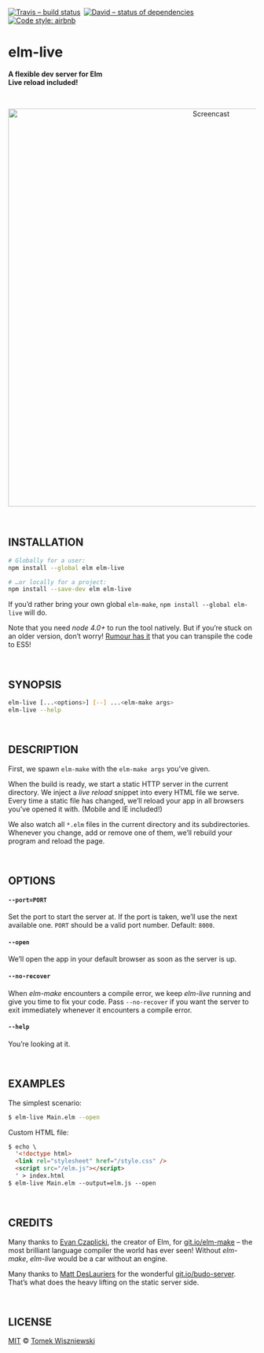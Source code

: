 [![Travis – build status
](https://img.shields.io/travis/tomekwi/elm-live/master.svg?style=flat-square
)](https://travis-ci.org/tomekwi/elm-live
) [![David – status of dependencies
](https://img.shields.io/david/tomekwi/elm-live.svg?style=flat-square
)](https://david-dm.org/tomekwi/elm-live
) [![Code style: airbnb
](https://img.shields.io/badge/code%20style-airbnb-777777.svg?style=flat-square
)](https://github.com/airbnb/javascript
)




# elm-live

**A flexible dev server for Elm  
Live reload included!**




<a id="/screenshot"></a>&nbsp;

<p align="center"><img
  alt="Screencast"
  src="https://cdn.rawgit.com/tomekwi/elm-live/b990094/screencast.gif"
  title="Sweet, isn’t it?"
  width="810"
/></p>




<a id="/installation"></a>&nbsp;

## INSTALLATION

```sh
# Globally for a user:
npm install --global elm elm-live

# …or locally for a project:
npm install --save-dev elm elm-live
```

If you’d rather bring your own global `elm-make`, `npm install --global elm-live` will do.

Note that you need *node 4.0+* to run the tool natively. But if you’re stuck on an older version, don’t worry! [Rumour has it](https://github.com/tomekwi/elm-live/issues/2#issuecomment-156698732) that you can transpile the code to ES5!




<a id="/synopsis"></a>&nbsp;

## SYNOPSIS

```sh
elm-live [...<options>] [--] ...<elm-make args>  
elm-live --help
```




<a id="/description"></a>&nbsp;

## DESCRIPTION

First, we spawn `elm-make` with the `elm-make args` you’ve given.

When the build is ready, we start a static HTTP server in the current directory. We inject a _live reload_ snippet into every HTML file we serve. Every time a static file has changed, we’ll reload your app in all browsers you’ve opened it with. (Mobile and IE included!)

We also watch all `*.elm` files in the current directory and its subdirectories. Whenever you change, add or remove one of them, we’ll rebuild your program and reload the page.




<a id="/options"></a>&nbsp;

## OPTIONS

#### `--port=PORT`
Set the port to start the server at. If the port is taken, we’ll use the next available one. `PORT` should be a valid port number. Default: `8000`.

#### `--open`
We’ll open the app in your default browser as soon as the server is up.

#### `--no-recover`
When _elm-make_ encounters a compile error, we keep _elm-live_ running and give you time to fix your code. Pass `--no-recover` if you want the server to exit immediately whenever it encounters a compile error.

#### `--help`
You’re looking at it.




<a id="/examples"></a>&nbsp;

## EXAMPLES

The simplest scenario:

```sh
$ elm-live Main.elm --open
```

Custom HTML file:

```html
$ echo \
  '<!doctype html>
  <link rel="stylesheet" href="/style.css" />
  <script src="/elm.js"></script>
  ' > index.html
$ elm-live Main.elm --output=elm.js --open
```





<a id="/credits"></a>&nbsp;

## CREDITS

Many thanks to [Evan Czaplicki](https://github.com/evancz), the creator of Elm, for [git.io/elm-make](https://git.io/elm-make) – the most brilliant language compiler the world has ever seen! Without _elm-make_, _elm-live_ would be a car without an engine.

Many thanks to [Matt DesLauriers](https://github.com/mattdesl) for the wonderful [git.io/budo-server](https://git.io/budo-server). That’s what does the heavy lifting on the static server side.




<a id="/license"></a>&nbsp;

## LICENSE

[MIT][] © [Tomek Wiszniewski][]

[MIT]: ./License.md
[Tomek Wiszniewski]: https://github.com/tomekwi
